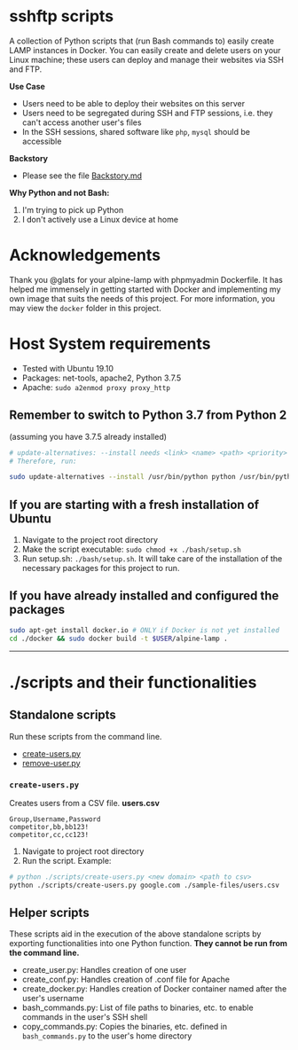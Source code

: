 # sshftp scripts
A collection of Python scripts that (run Bash commands to) easily create LAMP instances in Docker. You can easily create and delete users on your Linux machine; these users can deploy and manage their websites via SSH and FTP.

**Use Case**
- Users need to be able to deploy their websites on this server
- Users need to be segregated during SSH and FTP sessions, i.e. they can't access another user's files
- In the SSH sessions, shared software like `php`, `mysql` should be accessible

**Backstory**
- Please see the file [Backstory.md](/Backstory.md)

**Why Python and not Bash:** 
1) I'm trying to pick up Python
2) I don't actively use a Linux device at home

# Acknowledgements
Thank you @glats for your alpine-lamp with phpmyadmin Dockerfile. It has helped me immensely in getting started with Docker and implementing my own image that suits the needs of this project. For more information, you may view the `docker` folder in this project.

# Host System requirements
- Tested with Ubuntu 19.10
- Packages: net-tools, apache2, Python 3.7.5
- Apache: `sudo a2enmod proxy proxy_http`

## Remember to switch to Python 3.7 from Python 2
(assuming you have 3.7.5 already installed)
```bash
# update-alternatives: --install needs <link> <name> <path> <priority>
# Therefore, run:

sudo update-alternatives --install /usr/bin/python python /usr/bin/python3 1
```

## If you are starting with a fresh installation of Ubuntu
1. Navigate to the project root directory
2. Make the script executable: `sudo chmod +x ./bash/setup.sh`
3. Run setup.sh: `./bash/setup.sh`.
It will take care of the installation of the necessary packages for this project to run.

## If you have already installed and configured the packages
```bash
sudo apt-get install docker.io # ONLY if Docker is not yet installed 
cd ./docker && sudo docker build -t $USER/alpine-lamp .
```

---

# ./scripts and their functionalities
## Standalone scripts
Run these scripts from the command line.
- [create-users.py](/#create-users.py)
- [remove-user.py](/#remove-user.py)

### `create-users.py`
Creates users from a CSV file.
**users.csv**
```
Group,Username,Password
competitor,bb,bb123!
competitor,cc,cc123!
```

1. Navigate to project root directory
2. Run the script. Example:
```bash
# python ./scripts/create-users.py <new domain> <path to csv>
python ./scripts/create-users.py google.com ./sample-files/users.csv
```

## Helper scripts
These scripts aid in the execution of the above standalone scripts by exporting functionalities into one Python function. **They cannot be run from the command line.**
- create_user.py: Handles creation of one user
- create_conf.py: Handles creation of .conf file for Apache
- create_docker.py: Handles creation of Docker container named after the user's username
- bash_commands.py: List of file paths to binaries, etc. to enable commands in the user's SSH shell
- copy_commands.py: Copies the binaries, etc. defined in `bash_commands.py` to the user's home directory
